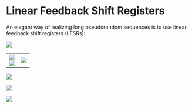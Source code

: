 # Linear Feedback Shift Registers
An elegant way of realizing long pseudorandom sequences is to use linear feedback shift registers (LFSRs):

![](LFSR-1.png)

| | |
| - | - |
| ![](LFSR-2.png)<br />![](LFSR-3.png) | ![](LFSR-4.png) |

![](LFSR-5.png)

![](LFSR-6.png)

![](LFSR-7.png)

